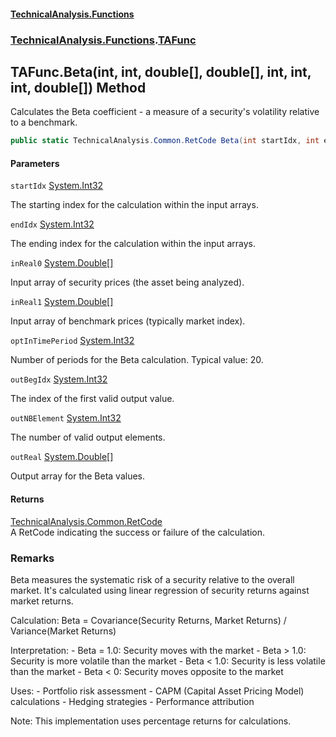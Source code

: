 #### [TechnicalAnalysis\.Functions](Atypical.TechnicalAnalysis.Functions.md 'Atypical\.TechnicalAnalysis\.Functions')
### [TechnicalAnalysis\.Functions](Atypical.TechnicalAnalysis.Functions.md#TechnicalAnalysis.Functions 'TechnicalAnalysis\.Functions').[TAFunc](TAFunc.md 'TechnicalAnalysis\.Functions\.TAFunc')

## TAFunc\.Beta\(int, int, double\[\], double\[\], int, int, int, double\[\]\) Method

Calculates the Beta coefficient \- a measure of a security's volatility relative to a benchmark\.

```csharp
public static TechnicalAnalysis.Common.RetCode Beta(int startIdx, int endIdx, in double[] inReal0, in double[] inReal1, in int optInTimePeriod, ref int outBegIdx, ref int outNBElement, ref double[] outReal);
```
#### Parameters

<a name='TechnicalAnalysis.Functions.TAFunc.Beta(int,int,double[],double[],int,int,int,double[]).startIdx'></a>

`startIdx` [System\.Int32](https://docs.microsoft.com/en-us/dotnet/api/System.Int32 'System\.Int32')

The starting index for the calculation within the input arrays\.

<a name='TechnicalAnalysis.Functions.TAFunc.Beta(int,int,double[],double[],int,int,int,double[]).endIdx'></a>

`endIdx` [System\.Int32](https://docs.microsoft.com/en-us/dotnet/api/System.Int32 'System\.Int32')

The ending index for the calculation within the input arrays\.

<a name='TechnicalAnalysis.Functions.TAFunc.Beta(int,int,double[],double[],int,int,int,double[]).inReal0'></a>

`inReal0` [System\.Double](https://docs.microsoft.com/en-us/dotnet/api/System.Double 'System\.Double')[\[\]](https://docs.microsoft.com/en-us/dotnet/api/System.Array 'System\.Array')

Input array of security prices \(the asset being analyzed\)\.

<a name='TechnicalAnalysis.Functions.TAFunc.Beta(int,int,double[],double[],int,int,int,double[]).inReal1'></a>

`inReal1` [System\.Double](https://docs.microsoft.com/en-us/dotnet/api/System.Double 'System\.Double')[\[\]](https://docs.microsoft.com/en-us/dotnet/api/System.Array 'System\.Array')

Input array of benchmark prices \(typically market index\)\.

<a name='TechnicalAnalysis.Functions.TAFunc.Beta(int,int,double[],double[],int,int,int,double[]).optInTimePeriod'></a>

`optInTimePeriod` [System\.Int32](https://docs.microsoft.com/en-us/dotnet/api/System.Int32 'System\.Int32')

Number of periods for the Beta calculation\. Typical value: 20\.

<a name='TechnicalAnalysis.Functions.TAFunc.Beta(int,int,double[],double[],int,int,int,double[]).outBegIdx'></a>

`outBegIdx` [System\.Int32](https://docs.microsoft.com/en-us/dotnet/api/System.Int32 'System\.Int32')

The index of the first valid output value\.

<a name='TechnicalAnalysis.Functions.TAFunc.Beta(int,int,double[],double[],int,int,int,double[]).outNBElement'></a>

`outNBElement` [System\.Int32](https://docs.microsoft.com/en-us/dotnet/api/System.Int32 'System\.Int32')

The number of valid output elements\.

<a name='TechnicalAnalysis.Functions.TAFunc.Beta(int,int,double[],double[],int,int,int,double[]).outReal'></a>

`outReal` [System\.Double](https://docs.microsoft.com/en-us/dotnet/api/System.Double 'System\.Double')[\[\]](https://docs.microsoft.com/en-us/dotnet/api/System.Array 'System\.Array')

Output array for the Beta values\.

#### Returns
[TechnicalAnalysis\.Common\.RetCode](https://docs.microsoft.com/en-us/dotnet/api/TechnicalAnalysis.Common.RetCode 'TechnicalAnalysis\.Common\.RetCode')  
A RetCode indicating the success or failure of the calculation\.

### Remarks
Beta measures the systematic risk of a security relative to the overall market\.
It's calculated using linear regression of security returns against market returns\.

Calculation:
Beta = Covariance\(Security Returns, Market Returns\) / Variance\(Market Returns\)

Interpretation:
\- Beta = 1\.0: Security moves with the market
\- Beta \> 1\.0: Security is more volatile than the market
\- Beta \< 1\.0: Security is less volatile than the market
\- Beta \< 0: Security moves opposite to the market

Uses:
\- Portfolio risk assessment
\- CAPM \(Capital Asset Pricing Model\) calculations
\- Hedging strategies
\- Performance attribution

Note: This implementation uses percentage returns for calculations\.